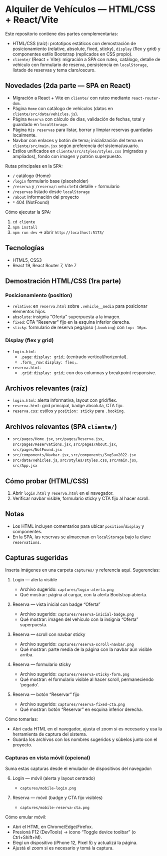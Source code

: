 # Alquiler de Vehículos — HTML/CSS + React/Vite

Este repositorio contiene dos partes complementarias:

- HTML/CSS (raíz): prototipos estáticos con demostración de posicionamiento (relative, absolute, fixed, sticky), `display` (flex y grid) y componentes estilo Bootstrap (replicados en CSS propio).
- `cliente/` (React + Vite): migración a SPA con ruteo, catálogo, detalle de vehículo con formulario de reserva, persistencia en `localStorage`, listado de reservas y tema claro/oscuro.

## Novedades (2da parte — SPA en React)

- Migración a React + Vite en `cliente/` con ruteo mediante `react-router-dom`.
- Página `Home` con catálogo de vehículos (datos en `cliente/src/data/vehicles.js`).
- Página `Reserva` con cálculo de días, validación de fechas, total y guardado en `localStorage`.
- Página `Mis reservas` para listar, borrar y limpiar reservas guardadas localmente.
- Navbar con enlaces y botón de tema; inicialización del tema en `cliente/src/main.jsx` según preferencia del sistema/usuario.
- Estilos unificados en `cliente/src/styles/styles.css` (migrados y ampliados), fondo con imagen y patrón superpuesto.

Rutas principales en la SPA:

- `/` catálogo (Home)
- `/login` formulario base (placeholder)
- `/reserva` y `/reserva/:vehicleId` detalle + formulario
- `/reservas` listado desde `localStorage`
- `/about` información del proyecto
- `*` 404 (NotFound)

Cómo ejecutar la SPA:

1. `cd cliente`
2. `npm install`
3. `npm run dev` → abrir `http://localhost:5173/`

## Tecnologías
- HTML5, CSS3
- React 19, React Router 7, Vite 7

## Demostración HTML/CSS (1ra parte)

### Posicionamiento (position)
- `relative`: en `reserva.html` sobre `.vehicle__media` para posicionar elementos hijos.
- `absolute`: insignia "Oferta" superpuesta a la imagen.
- `fixed`: CTA "Reservar" fijo en la esquina inferior derecha.
- `sticky`: formulario de reserva pegajoso (`.booking`) con `top: 16px`.

### Display (flex y grid)
- `login.html`:
  - `.page`: `display: grid;` (centrado vertical/horizontal).
  - `.form__row`: `display: flex;`.
- `reserva.html`:
  - `.grid`: `display: grid;` con dos columnas y breakpoint responsive.

## Archivos relevantes (raíz)
- `login.html`: alerta informativa, layout con grid/flex.
- `reserva.html`: grid principal, badge absoluta, CTA fijo.
- `reserva.css`: estilos y `position: sticky` para `.booking`.

## Archivos relevantes (SPA `cliente/`)
- `src/pages/Home.jsx`, `src/pages/Reserva.jsx`, `src/pages/Reservations.jsx`, `src/pages/About.jsx`, `src/pages/NotFound.jsx`
- `src/components/Navbar.jsx`, `src/components/SvgSuv2022.jsx`
- `src/data/vehicles.js`, `src/styles/styles.css`, `src/main.jsx`, `src/App.jsx`

## Cómo probar (HTML/CSS)
1. Abrir `login.html` y `reserva.html` en el navegador.
2. Verificar navbar visible, formulario sticky y CTA fijo al hacer scroll.

## Notas
- Los HTML incluyen comentarios para ubicar `position`/`display` y componentes.
- En la SPA, las reservas se almacenan en `localStorage` bajo la clave `reservations`.

## Capturas sugeridas
Inserta imágenes en una carpeta `captures/` y referencia aquí. Sugerencias:

1. Login — alerta visible
   - Archivo sugerido: `captures/login-alerta.png`
   - Qué mostrar: página al cargar, con la alerta Bootstrap abierta.

2. Reserva — vista inicial con badge “Oferta”
   - Archivo sugerido: `captures/reserva-inicial-badge.png`
   - Qué mostrar: imagen del vehículo con la insignia “Oferta” superpuesta.

3. Reserva — scroll con navbar sticky
   - Archivo sugerido: `captures/reserva-scroll-navbar.png`
   - Qué mostrar: parte media de la página con la navbar aún visible arriba.

4. Reserva — formulario sticky
   - Archivo sugerido: `captures/reserva-sticky-form.png`
   - Qué mostrar: el formulario visible al hacer scroll, permaneciendo ‘pegado’.

5. Reserva — botón “Reservar” fijo
   - Archivo sugerido: `captures/reserva-fixed-cta.png`
   - Qué mostrar: botón “Reservar” en esquina inferior derecha.

Cómo tomarlas:
- Abrí cada HTML en el navegador, ajusta el zoom si es necesario y usa la herramienta de captura del sistema.
- Guarda los archivos con los nombres sugeridos y súbelos junto con el proyecto.

### Capturas en vista móvil (opcional)
Suma estas capturas desde el emulador de dispositivos del navegador:

6. Login — móvil (alerta y layout centrado)
   - `captures/mobile-login.png`

7. Reserva — móvil (badge y CTA fijo visibles)
   - `captures/mobile-reserva-cta.png`

Cómo emular móvil:
- Abrí el HTML en Chrome/Edge/Firefox.
- Presioná F12 (DevTools) → ícono “Toggle device toolbar” (o Ctrl+Shift+M).
- Elegí un dispositivo (iPhone 12, Pixel 5) y actualizá la página.
- Ajustá el zoom si es necesario y tomá la captura.
